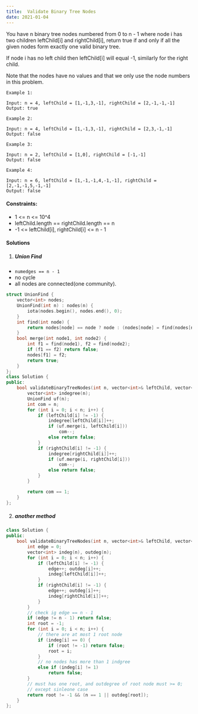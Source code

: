 ```yaml
---
title:  Validate Binary Tree Nodes
date: 2021-01-04
---
```

You have n binary tree nodes numbered from 0 to n - 1 where node i has two children leftChild[i] and rightChild[i], return true if and only if all the given nodes form exactly one valid binary tree.

If node i has no left child then leftChild[i] will equal -1, similarly for the right child.

Note that the nodes have no values and that we only use the node numbers in this problem.

 

```
Example 1:

Input: n = 4, leftChild = [1,-1,3,-1], rightChild = [2,-1,-1,-1]
Output: true

Example 2:

Input: n = 4, leftChild = [1,-1,3,-1], rightChild = [2,3,-1,-1]
Output: false

Example 3:

Input: n = 2, leftChild = [1,0], rightChild = [-1,-1]
Output: false

Example 4:

Input: n = 6, leftChild = [1,-1,-1,4,-1,-1], rightChild = [2,-1,-1,5,-1,-1]
Output: false
```

 

#### Constraints:

-    1 <= n <= 10^4
-    leftChild.length == rightChild.length == n
-    -1 <= leftChild[i], rightChild[i] <= n - 1

#### Solutions

1. ##### Union Find

- `numedges == n - 1`
- no cycle
- all nodes are connected(one community).

```cpp
struct UnionFind {
    vector<int> nodes;
    UnionFind(int n) : nodes(n) {
        iota(nodes.begin(), nodes.end(), 0);
    }
    int find(int node) {
        return nodes[node] == node ? node : (nodes[node] = find(nodes[node]));
    }
    bool merge(int node1, int node2) {
        int f1 = find(node1), f2 = find(node2);
        if (f1 == f2) return false;
        nodes[f1] = f2;
        return true;
    }
};
class Solution {
public:
    bool validateBinaryTreeNodes(int n, vector<int>& leftChild, vector<int>& rightChild) {
        vector<int> indegree(n);
        UnionFind uf(n);
        int com = n;
        for (int i = 0; i < n; i++) {
            if (leftChild[i] != -1) {
                indegree[leftChild[i]]++;
                if (uf.merge(i, leftChild[i]))
                    com--;
                else return false;
            }
            if (rightChild[i] != -1) {
                indegree[rightChild[i]]++;
                if (uf.merge(i, rightChild[i]))
                    com--;
                else return false;
            }
        }

        return com == 1;
    }
};
```

2. ##### another method

```cpp
class Solution {
public:
    bool validateBinaryTreeNodes(int n, vector<int>& leftChild, vector<int>& rightChild) {
        int edge = 0;
        vector<int> indeg(n), outdeg(n);
        for (int i = 0; i < n; i++) {
            if (leftChild[i] != -1) {
                edge++; outdeg[i]++;
                indeg[leftChild[i]]++;
            }
            if (rightChild[i] != -1) {
                edge++; outdeg[i]++;
                indeg[rightChild[i]]++;
            }
        }
        // check ig edge == n - 1
        if (edge != n - 1) return false;
        int root = -1;
        for (int i = 0; i < n; i++) {
            // there are at most 1 root node
            if (indeg[i] == 0) {
                if (root != -1) return false;
                root = i;
            }
            // no nodes has more than 1 indgree
            else if (indeg[i] != 1)
                return false;
        }
        // must has one root, and outdegree of root node must >= 0;
        // except sinleone case
        return root != -1 && (n == 1 || outdeg[root]);
    }
};
```

